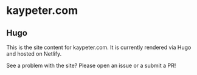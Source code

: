# kaypeter.com

## Hugo

This is the site content for kaypeter.com. It is currently rendered via Hugo and
hosted on Netlify.

See a problem with the site? Please open an issue or a submit a PR!
